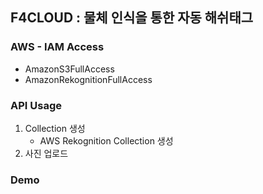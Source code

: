 ## F4CLOUD : 물체 인식을 통한 자동 해쉬태그

### AWS - IAM Access
   -  AmazonS3FullAccess
   -  AmazonRekognitionFullAccess

###  API Usage
1. Collection 생성
      * AWS Rekognition Collection 생성
2. 사진 업로드

### Demo